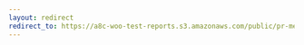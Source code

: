 ```yaml
---
layout: redirect
redirect_to: https://a8c-woo-test-reports.s3.amazonaws.com/public/pr-merge/40449/e2e/index.html
---
```

